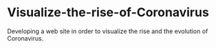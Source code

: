 # Visualize-the-rise-of-Coronavirus
Developing a web site in order to visualize the rise  and the evolution of Coronavirus.
